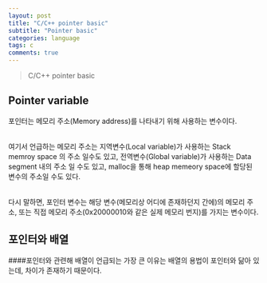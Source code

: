 ```yaml
---
layout: post
title: "C/C++ pointer basic"
subtitle: "Pointer basic"
categories: language
tags: c
comments: true
---
```


>C/C++ pointer basic

## Pointer variable

포인터는 메모리 주소(Memory address)를 나타내기 위해 사용하는 변수이다.<br><br>

여기서 언급하는 메모리 주소는 지역변수(Local variable)가 사용하는 Stack memroy space 의 주소 일수도 있고,
전역변수(Global variable)가 사용하는 Data segment 내의 주소 일 수도 있고, 
malloc을 통해 heap memeory space에 할당된 변수의 주소일 수도 있다.<br><br>

다시 말하면, 포인터 변수는 해당 변수(메모리상 어디에 존재하던지 간에)의 메모리 주소, 또는 직접 메모리 주소(0x20000010와 같은 실제 메모리 번지)를 가지는 변수이다.

## 포인터와 배열

####포인터와 관련해 배열이 언급되는 가장 큰 이유는 배열의 용법이 포인터와 닮아 있는데, 차이가 존재하기 때문이다.<br><br>







